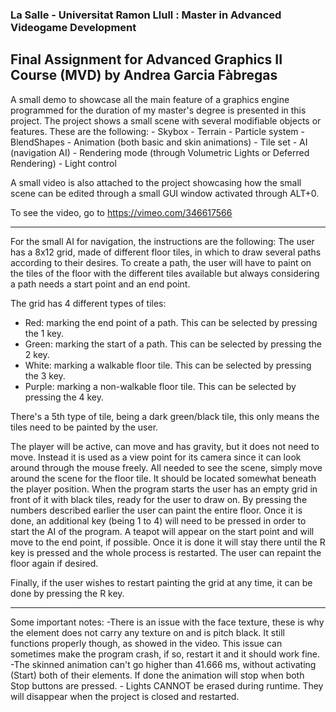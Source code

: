 ### La Salle - Universitat Ramon Llull : Master in Advanced Videogame Development
## Final Assignment for Advanced Graphics II Course (MVD) by Andrea Garcia Fàbregas

A small demo to showcase all the main feature of a graphics engine programmed for the duration of my master's degree is presented in this project.
The project shows a small scene with several modifiable objects or features. These are the following:
    - Skybox
    - Terrain
    - Particle system
    - BlendShapes
    - Animation (both basic and skin animations)
    - Tile set
    - AI (navigation AI)
    - Rendering mode (through Volumetric Lights or Deferred Rendering)
    - Light control
   
 A small video is also attached to the project showcasing how the small scene can be edited through a small GUI window activated through ALT+0.
 
 To see the video, go to https://vimeo.com/346617566
 
----------------------------------------------------------------------------------------------------------------------------------------
 For the small AI for navigation, the instructions are the following:
 The user has a 8x12 grid, made of different floor tiles, in which to draw several paths according to their desires.
 To create a path, the user will have to paint on the tiles of the floor with the different tiles available but always considering a path needs a start point and an end point.

The grid has 4 different types of tiles:
 - Red: marking the end point of a path. This can be selected by pressing the 1 key.
 - Green: marking the start of a path. This can be selected by pressing the 2 key.
 - White: marking a walkable floor tile. This can be selected by pressing the 3 key.
 - Purple: marking a non-walkable floor tile. This can be selected by pressing the 4 key.
 
 There's a 5th type of tile, being a dark green/black tile, this only means the tiles need to be painted by the user.
 
 The player will be active, can move and has gravity, but it does not need to move. Instead it is used as a view point for its camera since it can look around through the mouse freely.  All needed to see the scene, simply move around the scene for the floor tile. It should be located somewhat beneath the player position.
 When the program starts the user has an empty grid in front of it with black tiles, ready for the user to draw on. 
 By pressing the numbers described earlier the user can paint the entire floor. Once it is done, an additional key (being 1 to 4) will need to be pressed in order to start the AI of the program. 
 A teapot will appear on the start point and will move to the end point, if possible. Once it is done it will stay there until the R key is pressed and the whole process is restarted. 
 The user can repaint the floor again if desired.
 
Finally, if the user wishes to restart painting the grid at any time, it can be done by pressing the R key.

----------------------------------------------------------------------------------------------------------------------------------------

Some important notes:
    -There is an issue with the face texture, these is why the element does not carry any texture on and is pitch black. It still functions properly though, as showed in the video. This issue can sometimes make the program crash, if so, restart it and it should work fine.
    -The skinned animation can't go higher than 41.666 ms, without activating (Start) both of their elements. If done the animation will stop when both Stop buttons are pressed.
    - Lights CANNOT be erased during runtime. They will disappear when the project is closed and restarted.
